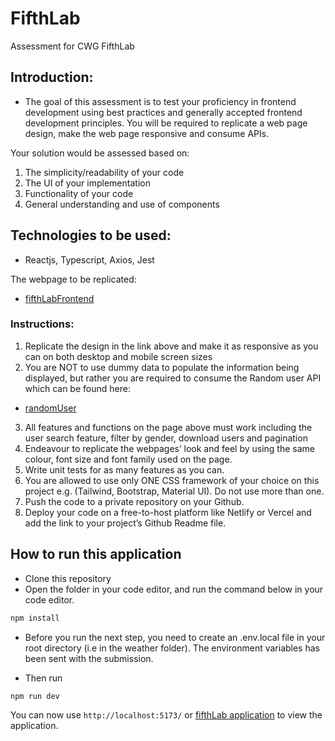 # FifthLab

Assessment for CWG FifthLab

## Introduction:

- The goal of this assessment is to test your proficiency in frontend development
  using best practices and generally accepted frontend development principles. You will be
  required to replicate a web page design, make the web page responsive and consume APIs.

Your solution would be assessed based on:

1. The simplicity/readability of your code
2. The UI of your implementation
3. Functionality of your code
4. General understanding and use of components

## Technologies to be used:

- Reactjs, Typescript, Axios, Jest

The webpage to be replicated:

- [fifthLabFrontend](https://bit.ly/fifthlabfrontend)

### Instructions:

1. Replicate the design in the link above and make it as responsive as you can on both desktop
   and mobile screen sizes
2. You are NOT to use dummy data to populate the information being displayed, but rather you
   are required to consume the Random user API which can be found here:

- [randomUser](https://randomuser.me)

3. All features and functions on the page above must work including the user search feature,
   filter by gender, download users and pagination
4. Endeavour to replicate the webpages’ look and feel by using the same colour, font size and
   font family used on the page.
5. Write unit tests for as many features as you can.
6. You are allowed to use only ONE CSS framework of your choice on this project e.g. (Tailwind,
   Bootstrap, Material UI). Do not use more than one.
7. Push the code to a private repository on your Github.
8. Deploy your code on a free-to-host platform like Netlify or Vercel and add the link to your
   project’s Github Readme file.

## How to run this application

- Clone this repository
- Open the folder in your code editor, and run the command below in your code editor.

```js
npm install
```

- Before you run the next step, you need to create an .env.local file in your root directory (i.e in the weather folder). The environment variables has been sent with the submission.

- Then run

```js
npm run dev
```

You can now use `http://localhost:5173/` or [fifthLab application](https://fifthlab-grace.netlify.app/) to view the application.
